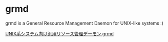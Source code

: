 # grmd

grmd is a General Resource Management Daemon for UNIX-like systems :)

[UNIX系システム向け汎用リソース管理デーモン grmd](https://youtu.be/ZjJeCy2eC3E)
